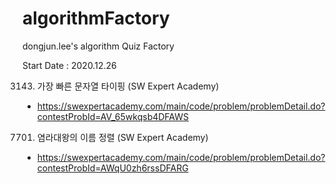 # algorithmFactory
dongjun.lee's algorithm Quiz Factory

Start Date : 2020.12.26

3143. 가장 빠른 문자열 타이핑 (SW Expert Academy)
 - https://swexpertacademy.com/main/code/problem/problemDetail.do?contestProbId=AV_65wkqsb4DFAWS
7701. 염라대왕의 이름 정렬 (SW Expert Academy)
 - https://swexpertacademy.com/main/code/problem/problemDetail.do?contestProbId=AWqU0zh6rssDFARG
